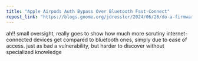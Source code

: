```yaml
---
title: "Apple Airpods Auth Bypass Over Bluetooth Fast-Connect"
repost_link: "https://blogs.gnome.org/jdressler/2024/06/26/do-a-firmware-update-for-your-airpods-now/"
---
```


ah!! small oversight, really goes to show how much more scrutiny internet-connected devices get compared to bluetooth ones, simply due to ease of access. just as bad a vulnerability, but harder to discover without specialized knowledge
